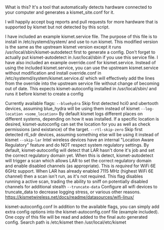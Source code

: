 What is this?  It's a tool that automatically detects hardware connected to your computer and generates a kismet_site.conf for it.

I will happily accept bug reports and pull requests for more hardware that is supported by kismet but not detected by this script.

I have included an example kismet.service file.  The purpose of this file is to install in /etc/systemd/system/ and use to run kismet.  This modified version is the same as the upstream kismet version except it runs /usr/local/sbin/kismet-autodetect first to generate a config.  Don't forget to actually put kismet-autodetect in /usr/local/sbin if you use this service file.
I have also included an example override.conf for kismet.service.  Instead of using the included kismet.service, you can use the upstream kismet.service without modification and install override.conf in /etc/systemd/system/kismet.service.d/ which will effectively add the lines from the override into the upstream service file without change of becoming out of date.  This expects kismet-autoconfig installed in /usr/local/sbin/ and runs it before kismet to create a config

Currently available flags:
    `--bluehydra`
        Skip first detected hci0 and ubertooth devices, assuming blue_hydra will be using them instead of kismet
    `--log-location <some_location>`
        By default kismet logs different places on different systems, depending on how it was installed.  If a specific location is desired, kismet-autoconfig can set the location for you as well as check permissions (and existance) of the target.
    `--rtl-skip-zero`
        Skip first detected rtl_sdr devices, assuming something else will be using it instead of kismet
    `--skip-lar`
        Intel wireless devices have an internal "Location Aware Regulatory" feature and do NOT respect system regulatory settings.  By default, kismet-autoconfig will detect that LAR hasn't done it's job and set the correct regulatory domain yet.  When this is detect, kismet-autodetect will trigger a scan which allows LAR to set the correct regulatory domain and enable disabled channels (as appropriate).  This is *required* for WiFi 6E 6GHz support.  When LAR has already enabled 7115 MHz (highest WiFi 6E channel) then a scan isn't run, as it's not required.  This flag disables running a active scan, trading the ability to sniff on potentially disabled channels for additional stealth
    `--truncate-data`
        Configure all wifi devices to truncate_data to decrease logging stress, or various other reasons.  https://kismetwireless.net/docs/readme/datasources/wifi-linux/

kismet-autoconfig.conf
In addition to the available flags, you can simply add extra config options into the kismet-autoconfig.conf file (example included).  One copy of this file will be read and added to the final auto generated config.  Search path is /etc/kismet then /usr/local/etc/kismet
